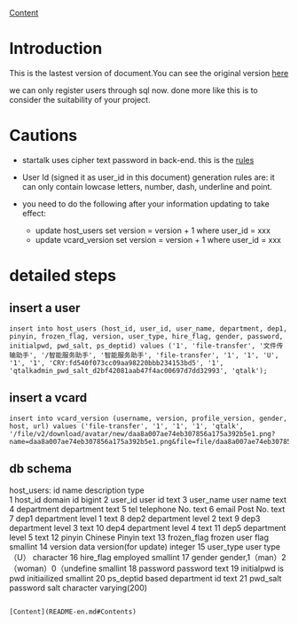 
[Content](README-en.md#Contents)

# Introduction

This is the lastest version of document.You can see the original version [here](https://github.com/startalkIM/ejabberd/wiki/%E7%94%A8%E6%88%B7%E7%AE%A1%E7%90%86)


we can only register users through sql now. done more like this is to consider the suitability of your project.

# Cautions
+ startalk uses cipher text password in back-end. this is the [rules](https://github.com/startalkIM/ejabberd/wiki/%E5%AF%86%E7%A0%81%E7%94%9F%E6%88%90%E8%A7%84%E5%88%99)

* User Id (signed it as user_id in this document) generation rules are:
it can only contain lowcase letters, number, dash, underline and point.

* you need to do the following after your information updating to take effect:
    * update host_users set version = version + 1 where user_id = xxx
    * update vcard_version set version = version + 1 where user_id = xxx


# detailed steps

## insert a user
```
insert into host_users (host_id, user_id, user_name, department, dep1, pinyin, frozen_flag, version, user_type, hire_flag, gender, password, initialpwd, pwd_salt, ps_deptid) values ('1', 'file-transfer', '文件传输助手', '/智能服务助手', '智能服务助手', 'file-transfer', '1', '1', 'U', '1', '1', 'CRY:fd540f073cc09aa98220bbb234153bd5', '1', 'qtalkadmin_pwd_salt_d2bf42081aab47f4ac00697d7dd32993', 'qtalk');
```

## insert a vcard
```
insert into vcard_version (username, version, profile_version, gender, host, url) values ('file-transfer', '1', '1', '1', 'qtalk', '/file/v2/download/avatar/new/daa8a007ae74eb307856a175a392b5e1.png?name=daa8a007ae74eb307856a175a392b5e1.png&file=file/daa8a007ae74eb307856a175a392b5e1.png&fileName=file/daa8a007ae74eb307856a175a392b5e1.png');
```

## db schema

host_users:
id	name	        description	                        type	
1	host_id	        domain id	                        bigint
2	user_id	        user id	                            text
3	user_name	    user name	                        text
4	department	    department	                        text
5	tel	            telephone No.                       text
6	email	        Post No.	                        text
7	dep1	        department level 1                   text
8	dep2	        department level 2                  text
9	dep3	        department level 3                  text
10	dep4	        department level 4                  text
11	dep5	        department level 5                 text
12	pinyin	        Chinese Pinyin                     text
13	frozen_flag	    frozen user flag                  smallint
14	version	        data version(for update)	      integer
15	user_type	user type（U）	                        character
16	hire_flag	 employed 	                            smallint
17	gender	     gender,1（man）2（woman）0（undefine   smallint
18	password	password	                                text
19	initialpwd	is pwd initiailized                 	smallint
20	ps_deptid	based department id	                        text
21  pwd_salt    password salt                       character varying(200)
```

[Content](README-en.md#Contents)